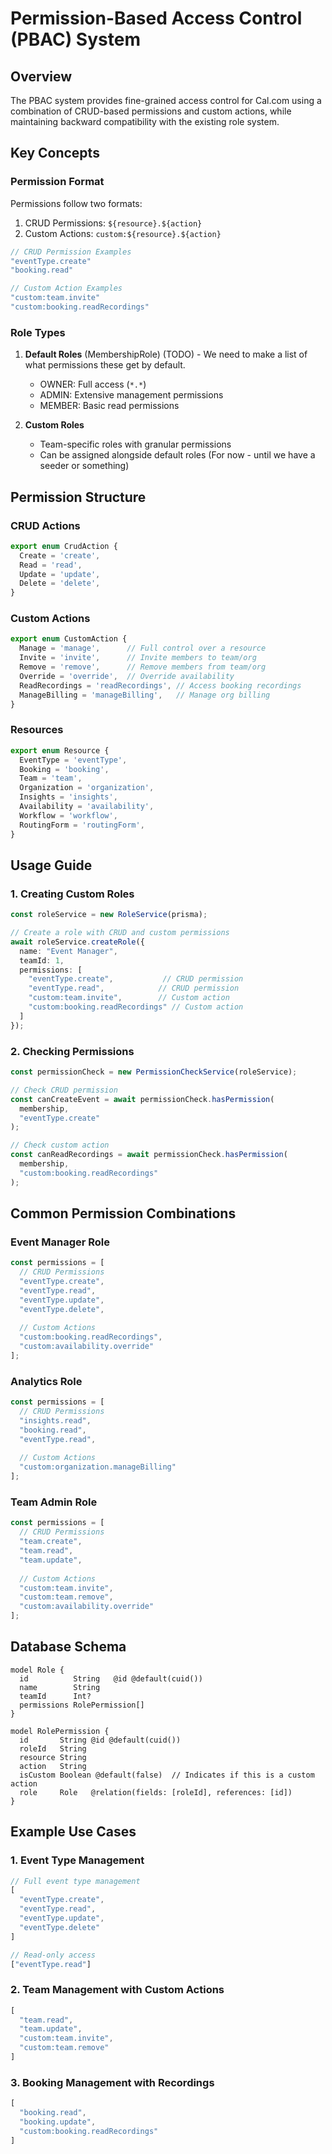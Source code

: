 # Permission-Based Access Control (PBAC) System

## Overview
The PBAC system provides fine-grained access control for Cal.com using a combination of CRUD-based permissions and custom actions, while maintaining backward compatibility with the existing role system.

## Key Concepts

### Permission Format
Permissions follow two formats:
1. CRUD Permissions: `${resource}.${action}`
2. Custom Actions: `custom:${resource}.${action}`

```typescript
// CRUD Permission Examples
"eventType.create"
"booking.read"

// Custom Action Examples
"custom:team.invite"
"custom:booking.readRecordings"
```

### Role Types
1. **Default Roles** (MembershipRole) (TODO) - We need to make a list of what permissions these get by default.
   - OWNER: Full access (`*.*`)
   - ADMIN: Extensive management permissions
   - MEMBER: Basic read permissions

2. **Custom Roles**
   - Team-specific roles with granular permissions
   - Can be assigned alongside default roles (For now - until we have a seeder or something)

## Permission Structure

### CRUD Actions
```typescript
export enum CrudAction {
  Create = 'create',
  Read = 'read',
  Update = 'update',
  Delete = 'delete',
}
```

### Custom Actions
```typescript
export enum CustomAction {
  Manage = 'manage',      // Full control over a resource
  Invite = 'invite',      // Invite members to team/org
  Remove = 'remove',      // Remove members from team/org
  Override = 'override',  // Override availability
  ReadRecordings = 'readRecordings', // Access booking recordings
  ManageBilling = 'manageBilling',   // Manage org billing
}
```

### Resources
```typescript
export enum Resource {
  EventType = 'eventType',
  Booking = 'booking',
  Team = 'team',
  Organization = 'organization',
  Insights = 'insights',
  Availability = 'availability',
  Workflow = 'workflow',
  RoutingForm = 'routingForm',
}
```

## Usage Guide

### 1. Creating Custom Roles
```typescript
const roleService = new RoleService(prisma);

// Create a role with CRUD and custom permissions
await roleService.createRole({
  name: "Event Manager",
  teamId: 1,
  permissions: [
    "eventType.create",           // CRUD permission
    "eventType.read",            // CRUD permission
    "custom:team.invite",        // Custom action
    "custom:booking.readRecordings" // Custom action
  ]
});
```

### 2. Checking Permissions
```typescript
const permissionCheck = new PermissionCheckService(roleService);

// Check CRUD permission
const canCreateEvent = await permissionCheck.hasPermission(
  membership,
  "eventType.create"
);

// Check custom action
const canReadRecordings = await permissionCheck.hasPermission(
  membership,
  "custom:booking.readRecordings"
);
```

## Common Permission Combinations

### Event Manager Role
```typescript
const permissions = [
  // CRUD Permissions
  "eventType.create",
  "eventType.read",
  "eventType.update",
  "eventType.delete",
  
  // Custom Actions
  "custom:booking.readRecordings",
  "custom:availability.override"
];
```

### Analytics Role
```typescript
const permissions = [
  // CRUD Permissions
  "insights.read",
  "booking.read",
  "eventType.read",
  
  // Custom Actions
  "custom:organization.manageBilling"
];
```

### Team Admin Role
```typescript
const permissions = [
  // CRUD Permissions
  "team.create",
  "team.read",
  "team.update",
  
  // Custom Actions
  "custom:team.invite",
  "custom:team.remove",
  "custom:availability.override"
];
```

## Database Schema
```prisma
model Role {
  id          String   @id @default(cuid())
  name        String
  teamId      Int?
  permissions RolePermission[]
}

model RolePermission {
  id       String @id @default(cuid())
  roleId   String
  resource String
  action   String
  isCustom Boolean @default(false)  // Indicates if this is a custom action
  role     Role   @relation(fields: [roleId], references: [id])
}
```

## Example Use Cases

### 1. Event Type Management
```typescript
// Full event type management
[
  "eventType.create",
  "eventType.read",
  "eventType.update",
  "eventType.delete"
]

// Read-only access
["eventType.read"]
```

### 2. Team Management with Custom Actions
```typescript
[
  "team.read",
  "team.update",
  "custom:team.invite",
  "custom:team.remove"
]
```

### 3. Booking Management with Recordings
```typescript
[
  "booking.read",
  "booking.update",
  "custom:booking.readRecordings"
]
``` 
